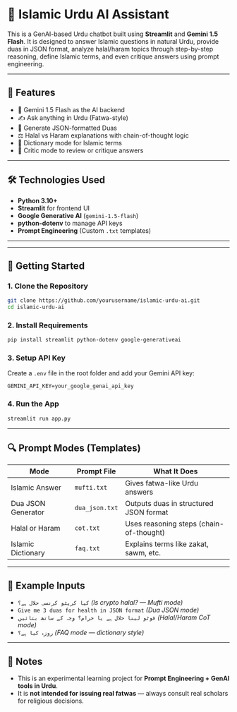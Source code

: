 # 🕌 Islamic Urdu AI Assistant

This is a GenAI-based Urdu chatbot built using **Streamlit** and **Gemini 1.5 Flash**. It is designed to answer Islamic questions in natural Urdu, provide duas in JSON format, analyze halal/haram topics through step-by-step reasoning, define Islamic terms, and even critique answers using prompt engineering.

---

## 🌟 Features

- 🤖 Gemini 1.5 Flash as the AI backend
- ✍️ Ask anything in Urdu (Fatwa-style)
- 🤲 Generate JSON-formatted Duas
- ⚖️ Halal vs Haram explanations with chain-of-thought logic
- 📘 Dictionary mode for Islamic terms
- 🧠 Critic mode to review or critique answers

---

## 🛠️ Technologies Used

- **Python 3.10+**
- **Streamlit** for frontend UI
- **Google Generative AI** (`gemini-1.5-flash`)
- **python-dotenv** to manage API keys
- **Prompt Engineering** (Custom `.txt` templates)

---

---

## 🚀 Getting Started

### 1. Clone the Repository

```bash
git clone https://github.com/yourusername/islamic-urdu-ai.git
cd islamic-urdu-ai
```

### 2. Install Requirements

```bash
pip install streamlit python-dotenv google-generativeai
```

### 3. Setup API Key

Create a `.env` file in the root folder and add your Gemini API key:

```
GEMINI_API_KEY=your_google_genai_api_key
```

### 4. Run the App

```bash
streamlit run app.py
```

---

## 🔍 Prompt Modes (Templates)

| Mode                | Prompt File      | What It Does                            |
|---------------------|------------------|------------------------------------------|
| Islamic Answer       | `mufti.txt`       | Gives fatwa-like Urdu answers             |
| Dua JSON Generator   | `dua_json.txt`    | Outputs duas in structured JSON format    |
| Halal or Haram       | `cot.txt`         | Uses reasoning steps (chain-of-thought)   |
| Islamic Dictionary   | `faq.txt`         | Explains terms like zakat, sawm, etc.     |

---

## 💬 Example Inputs

- `کیا کرپٹو کرنسی حلال ہے؟` *(Is crypto halal? — Mufti mode)*
- `Give me 3 duas for health in JSON format` *(Dua JSON mode)*
- `فوٹو لینا حلال ہے یا حرام؟ وجہ کے ساتھ بتائیں` *(Halal/Haram CoT mode)*
- `روزہ کیا ہے؟` *(FAQ mode — dictionary style)*


---

## 📌 Notes

- This is an experimental learning project for **Prompt Engineering + GenAI tools in Urdu**.
- It is **not intended for issuing real fatwas** — always consult real scholars for religious decisions.

